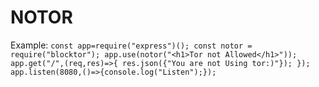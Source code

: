 # NOTOR

Example:
`
const app=require("express")();
const notor = require("blocktor");
app.use(notor("<h1>Tor not Allowed</h1>"));
app.get("/",(req,res)=>{
res.json({"You are not Using tor:)"});
});
app.listen(8080,()=>{console.log("Listen");});
`
